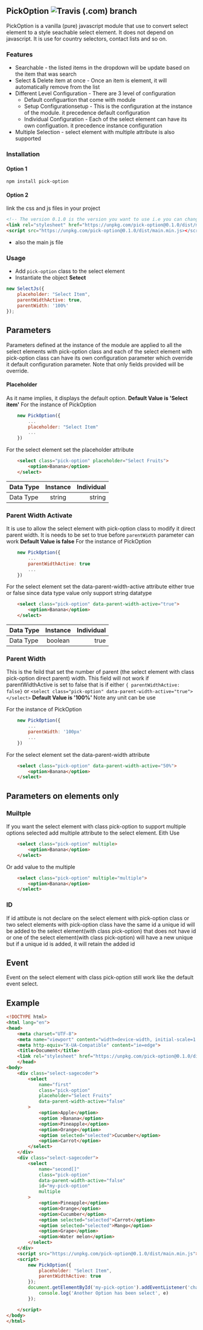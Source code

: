 ## PickOption ![Travis (.com) branch](https://img.shields.io/travis/com/hargarpay/pick-option/master.svg)
PickOption is a vanilla (pure) javascript module that use to convert select element to a style seachable select element. It does not depend on javascript. It is use for country selectors, contact lists and so on.

### Features
* Searchable - the listed items in the dropdown will be update based on the item that was search
* Select & Delete item at once - Once an item is element, it will automatically remove from the list
* Different Level Configuration - There are 3 level of configuration
    * Default configuartion that come with module
    * Setup Configurationsetup - This is the configuration at the instance of the module. it precedence default configuration
    * Individual Configuration - Each of the select element can have its own configuation. it precedence instance configuration
* Multiple Selection - select element with multiple attribute is also supported

### Installation
#### Option 1
`npm install pick-option`
#### Option 2
link the css and js files in your project
```html
<!-- The version 0.1.0 is the version you want to use i.e you can change to any of the version you choose to use -->
<link rel="stylesheet" href="https://unpkg.com/pick-option@0.1.0/dist/main.min.css">
<script src="https://unpkg.com/pick-option@0.1.0/dist/main.min.js></script>
```
* also the main js file

### Usage
* Add `pick-option` class to the select element
* Instantiate the object **Setect**
```javascript
new SelectJs({
    placeholder: "Select Item",
    parentWidthActive: true,
    parentWidth: '100%'
});

```
## Parameters
Parameters defined at the instance of the module are applied to all the select elements with pick-option class and each of the select element with pick-option class can have its own configuration parameter which override it default configuration parameter. Note that only fields provided will be override.

#### Placeholder
As it name implies, it displays the default option.
**Default Value is 'Select item'**
For the instance of PickOption
```javascript
    new PickOption({
        ...
        placeholder: "Select Item"
        ...
    })
```

For the select element set the placeholder attribute
```html
    <select class="pick-option" placeholder="Select Fruits">
        <option>Banana</option>
    </select>
```
| Data Type    | Instance     |  Individual  |
| ------------ |:------------:| ------------:|
| Data Type  | string       | string       |

### Parent Width Activate
It is use to allow the select element with pick-option class to modify it direct parent width. It is needs to be set to true before `parentWidth` parameter can work
**Default Value is false**
For the instance of PickOption
```javascript
    new PickOption({
        ...
        parentWidthActive: true
        ...
    })
```

For the select element set the data-parent-width-active attribute either true or false since data type value only support string datatype
```html
    <select class="pick-option" data-parent-width-active="true">
        <option>Banana</option>
    </select>
```

| Data Type            | Instance     |  Individual  |
| -------------------- |:------------:| ------------:|
|  Data Type           | boolean      | true|false   |

### Parent Width
This is the feild that set the number of parent (the select element with class pick-option direct parent) width. This field will not work if parentWidthActive is set to false that is if either `{ parentWidthActive: false}` or `<select class="pick-option" data-parent-width-active="true"></select>`
**Default Value is '100%'**
Note any unit can be use

For the instance of PickOption
```javascript
    new PickOption({
        ...
        parentWidth: '100px'
        ...
    })
```

For the select element set the data-parent-width attribute
```html
    <select class="pick-option" data-parent-width-active="50%">
        <option>Banana</option>
    </select>
```

## Parameters on elements only
### Muiltple
If you want the select element with class pick-option to support multiple options selected add multiple attribute to the select element.
Eith Use
```html
    <select class="pick-option" multiple>
        <option>Banana</option>
    </select>
```
Or add value to the multiple
```html
    <select class="pick-option" multiple="multiple">
        <option>Banana</option>
    </select>
```
### ID
If id attibute is not declare on the select element with pick-option class or two select elements with pick-option class have the same id a unique id will be added to the select element(with class pick-option) that does not have id or one of the select element(with class pick-option)  will have a new unique but if a unique id is added, it will retain the added id



## Event
Event on the select element with class pick-option still work like the default event select.

## Example

```html
<!DOCTYPE html>
<html lang="en">
<head>
    <meta charset="UTF-8">
    <meta name="viewport" content="width=device-width, initial-scale=1.0">
    <meta http-equiv="X-UA-Compatible" content="ie=edge">
    <title>Document</title>
    <link rel="stylesheet" href="https://unpkg.com/pick-option@0.1.0/dist/main.min.css">>
    </head>
<body>
    <div class="select-sagecoder">
        <select
            name="first"
            class="pick-option"
            placeholder="Select Fruits"
            data-parent-width-active="false"
        >
            <option>Apple</option>
            <option >Banana</option>
            <option>Pineapple</option>
            <option>Orange</option>
            <option selected="selected">Cucumber</option>
            <option>Carrot</option>
        </select>
    </div>
    <div class="select-sagecoder">
        <select
            name="second[]"
            class="pick-option"
            data-parent-width-active="false"
            id="my-pick-option"
            multiple
        >
            <option>Pineapple</option>
            <option>Orange</option>
            <option>Cucumber</option>
            <option selected="selected">Carrot</option>
            <option selected="selected">Mango</option>
            <option>Grape</option>
            <option>Water melon</option>
        </select>
    </div>
    <script src="https://unpkg.com/pick-option@0.1.0/dist/main.min.js"></script>
    <script>
        new PickOption({
            placeholder: "Select Item",
            parentWidthActive: true
        });
        document.getElementById('my-pick-option').addEventListener('change', function(e){
            console.log('Another Option has been select', e)
        });

    </script>
</body>
</html>
```
